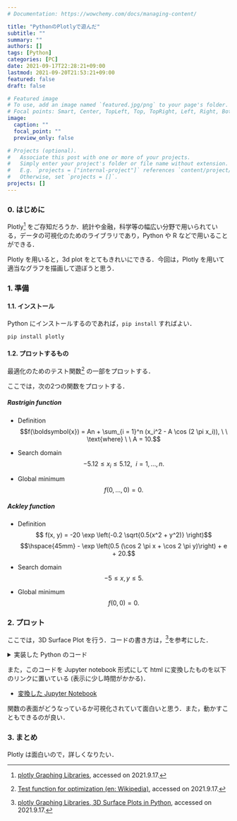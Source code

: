 ```yaml
---
# Documentation: https://wowchemy.com/docs/managing-content/

title: "PythonのPlotlyで遊んだ"
subtitle: ""
summary: ""
authors: []
tags: [Python]
categories: [PC]
date: 2021-09-17T22:28:21+09:00
lastmod: 2021-09-20T21:53:21+09:00
featured: false
draft: false

# Featured image
# To use, add an image named `featured.jpg/png` to your page's folder.
# Focal points: Smart, Center, TopLeft, Top, TopRight, Left, Right, BottomLeft, Bottom, BottomRight.
image:
  caption: ""
  focal_point: ""
  preview_only: false

# Projects (optional).
#   Associate this post with one or more of your projects.
#   Simply enter your project's folder or file name without extension.
#   E.g. `projects = ["internal-project"]` references `content/project/deep-learning/index.md`.
#   Otherwise, set `projects = []`.
projects: []
---
```

### 0. はじめに
Plotly[^1] をご存知だろうか．統計や金融，科学等の幅広い分野で用いられている，データの可視化のためのライブラリであり，Python や R などで用いることができる．

[^1]: [plotly Graphing Libraries](https://plotly.com/graphing-libraries/), accessed on 2021.9.17.

Plotly を用いると，3d plot をとてもきれいにできる．今回は，Plotly を用いて適当なグラフを描画して遊ぼうと思う．

### 1. <a name="section1">準備</a>
#### 1.1. インストール
Python にインストールするのであれば，`pip install` すればよい．

```bash
pip install plotly
```

#### 1.2. プロットするもの
最適化のためのテスト関数[^2] の一部をプロットする．

[^2]: [Test function for optimization (en: Wikipedia)](https://en.wikipedia.org/wiki/Test_functions_for_optimization), accessed on 2021.9.17.

ここでは，次の2つの関数をプロットする．

##### Rastrigin function
- Definition
$$f(\boldsymbol{x}) = An + \sum_{i = 1}^n (x_i^2 - A \cos (2 \pi x_i)), \ \ \text{where} \ \ A = 10.$$

- Search domain
$$ -5.12 \leq x_i \leq 5.12, \ \ i = 1, \ldots, n. $$

- Global minimum
$$ f(0, \ldots, 0) = 0. $$

##### Ackley function
- Definition
$$ f(x, y) = -20 \exp \left(-0.2 \sqrt{0.5(x^2 + y^2)} \right)$$$$\hspace{45mm} - \exp \left(0.5 (\cos 2 \pi x + \cos 2 \pi y)\right) + e + 20.$$

- Search domain
$$ -5 \leq x, y \leq 5. $$

- Global minimum
$$ f(0, 0) = 0. $$


### 2. プロット
ここでは，3D Surface Plot を行う．コードの書き方は，[^3]を参考にした．

[^3]: [plotly Graphing Libraries, 3D Surface Plots in Python](https://plotly.com/python/3d-surface-plots/), accessed on 2021.9.17.

<details>
<summary>実装した Python のコード</summary>

```python
########## Packages ##########
import numpy as np
import plotly.graph_objects as go 
from math import e 
##############################

class Test_function():
    """ 
    The class of test functions
    """
    def rastrigin(self, x):
        """
        Rastrigin function
        """
        val = 10.0*x.size 
        for i in range(x.size):
            val += x[i]**2 - 10*np.cos(2*np.pi*x[i])
        return val 

    def ackley(self, x):
        """
        Ackley function
        """
        val = -20*np.exp(-0.2*(np.sqrt(0.5*(x[0]**2 + x[1]**2))))
        val += -np.exp(0.5*(np.cos(2*np.pi*x[0]) + np.cos(2*np.pi*x[1])))
        val += e + 20 
        return val 

class Plot_func():
    """
    The class to plot functions
    """
    def func_value(self, func, x_range, y_range):
        """
        get the value of the function (2 dim)
        Input:
            func: function
            x_range, y_range: numpy linspace
        Output:
            X, Y: numpy meshgrid
            Z: corresponding func value
        """
        X, Y = np.meshgrid(x_range, y_range)
        Z = np.empty_like(X)
        for i in range(len(X)):
            for j in range(len(X[i])):
                vec_x = np.array([X[i][j], Y[i][j]])
                Z[i][j] = func(vec_x)
        return X, Y, Z
    
    def plotly_surface_contour(self, func, x_range, y_range):
        """
        plot the surface of the function using plotly,
        https://plotly.com/python/3d-surface-plots/
        """
        ##### get the value of the function #####
        X, Y, Z = self.func_value(func, x_range, y_range)
        #########################################

        ##### plot #####
        fig = go.Figure(data=[go.Surface(z=Z, x=X, y=Y)])
        fig.update_traces(contours_z=dict(show=True, usecolormap=True,
                            highlightcolor="limegreen", project_z=True))
        fig.update_layout(autosize=False,
                            scene_camera_eye=dict(x=1.87, y=0.88, z=-0.64),
                            width=500, height=500,
                            margin=dict(l=65, r=50, b=65, t=90))
        fig.show()
        ################

##### instance of the class #####
test = Test_function()
pf = Plot_func()
#################################

##### Plot Rastrigin function #####
x = np.linspace(-5.12, 5.12, 100)
y = np.linspace(-5.12, 5.12, 100)
pf.plotly_surface_contour(
    func=test.rastrigin, 
    x_range=x,
    y_range=y)
###################################

##### Plot Ackley function #####
x = np.linspace(-5, 5, 100)
y = np.linspace(-5, 5, 100)
pf.plotly_surface_contour(
    func=test.ackley, 
    x_range=x, 
    y_range=y)
################################
```
</details>

また，このコードを Jupyter notebook 形式にして html に変換したものを以下のリンクに置いている (表示に少し時間がかかる)．

- <a href="/files/plotly/test_function_blog.html">変換した Jupyter Notebook</a>


関数の表面がどうなっているか可視化されていて面白いと思う．また，動かすこともできるのが良い．

### 3. まとめ
Plotly は面白いので，詳しくなりたい．